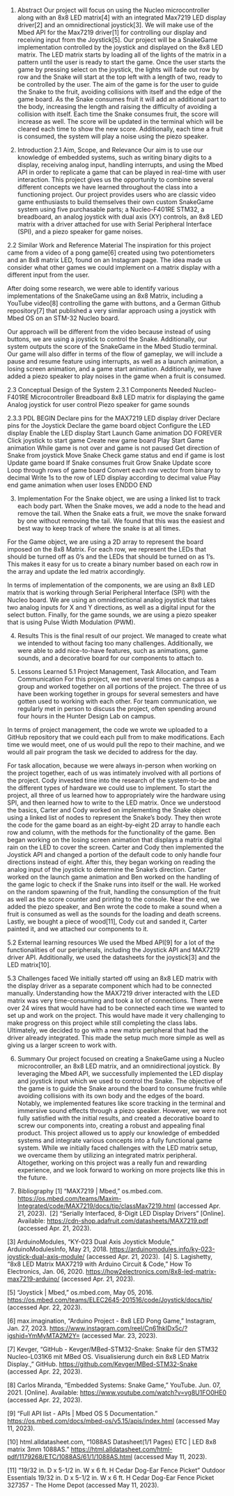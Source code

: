 1. Abstract
Our project will focus on using the Nucleo microcontroller along with an 8x8 LED matrix[4] with an integrated Max7219 LED display driver[2] and an omnidirectional joystick[3]. We will make use of the Mbed API for the Max7219 driver[1] for controlling our display and receiving input from the Joystick[5]. Our project will be a SnakeGame implementation controlled by the joystick and displayed on the 8x8 LED matrix. The LED matrix starts by loading all of the lights of the matrix in a pattern until the user is ready to start the game. Once the user starts the game by pressing select on the joystick, the lights will fade out row by row and the Snake will start at the top left with a length of two, ready to be controlled by the user. The aim of the game is for the user to guide the Snake to the fruit, avoiding collisions with itself and the edge of the game board. As the Snake consumes fruit it will add an additional part to the body, increasing the length and raising the difficulty of avoiding a collision with itself. Each time the Snake consumes fruit, the score will increase as well. The score will be updated in the terminal which will be cleared each time to show the new score. Additionally, each time a fruit is consumed, the system will play a noise using the piezo speaker. 


2. Introduction
2.1 Aim, Scope, and Relevance
Our aim is to use our knowledge of embedded systems, such as writing binary digits to a display, receiving analog input, handling interrupts, and using the Mbed API in order to replicate a game that can be played in real-time with user interaction. This project gives us the opportunity to combine several different concepts we have learned throughout the class into a functioning project. Our project provides users who are classic video game enthusiasts to build themselves their own custom SnakeGame system using five purchasable parts; a Nucleo-F401RE STM32, a breadboard, an analog joystick with dual axis (XY) controls, an 8x8 LED matrix with a driver attached for use with Serial Peripheral Interface (SPI), and a piezo speaker for game noises. 

2.2 Similar Work and Reference Material
The inspiration for this project came from a video of a pong game[6] created using two potentiometers and an 8x8 matrix LED, found on an Instagram page. The idea made us consider what other games we could implement on a matrix display with a different input from the user.

After doing some research, we were able to identify various implementations of the SnakeGame using an 8x8 Matrix, including a YouTube video[8] controlling the game with buttons, and a German Github repository[7] that published a very similar approach using a joystick with Mbed OS on an STM-32 Nucleo board.

Our approach will be different from the video because instead of using buttons, we are using a joystick to control the Snake. Additionally, our system outputs the score of the SnakeGame in the Mbed Studio terminal. Our game will also differ in terms of the flow of gameplay, we will include a pause and resume feature using interrupts, as well as a launch animation, a losing screen animation, and a game start animation. Additionally, we have added a piezo speaker to play noises in the game when a fruit is consumed.

2.3 Conceptual Design of the System
2.3.1 Components Needed
Nucleo-F401RE Microcontroller
Breadboard
8x8 LED matrix for displaying the game
Analog joystick for user control
Piezo speaker for game sounds

2.3.3 PDL 
BEGIN
Declare pins for the MAX7219 LED display driver
Declare pins for the Joystick
Declare the game board object
Configure the LED display 
Enable the LED display
Start Launch Game animation
   DO FOREVER
   Click joystick to start game
   Create new game board
   Play Start Game animation
   While game is not over and game is not paused 
           Get direction of Snake from joystick
           Move Snake
           Check game status and end if game is lost
           Update game board
           If Snake consumes fruit
	   Grow Snake
	   Update score
         Loop through rows of game board
         Convert each row vector from binary to decimal
         Write 1s to the row of LED display according to decimal value
   Play end game animation when user loses
   ENDDO
END


3. Implementation
For the Snake object, we are using a linked list to track each body part. When the Snake moves, we add a node to the head and remove the tail. When the Snake eats a fruit, we move the snake forward by one without removing the tail. We found that this was the easiest and best way to keep track of where the snake is at all times.

For the Game object, we are using a 2D array to represent the board imposed on the 8x8 Matrix. For each row, we represent the LEDs that should be turned off as 0’s and the LEDs that should be turned on as 1’s. This makes it easy for us to create a binary number based on each row in the array and update the led matrix accordingly. 

In terms of implementation of the components, we are using an 8x8 LED matrix that is working through Serial Peripheral Interface (SPI) with the Nucleo board. We are using an omnidirectional analog joystick that takes two analog inputs for X and Y directions, as well as a digital input for the select button. Finally, for the game sounds, we are using a piezo speaker that is using Pulse Width Modulation (PWM).


4. Results
This is the final result of our project. We managed to create what we intended to  without facing too many challenges. Additionally, we were able to add nice-to-have features, such as animations, game sounds, and a decorative board for our components to attach to.


5. Lessons Learned
5.1 Project Management, Task Allocation, and Team Communication
For this project, we met several times on campus as a group and worked together on all portions of the project. The three of us have been working together in groups for several semesters and have gotten used to working with each other. For team communication, we regularly met in person to discuss the project, often spending around four hours in the Hunter Design Lab on campus.

In terms of project management, the code we wrote we uploaded to a GitHub repository that we could each pull from to make modifications. Each time we would meet, one of us would pull the repo to their machine, and we would all pair program the task we decided to address for the day. 

For task allocation, because we were always in-person when working on the project together, each of us was intimately involved with all portions of the project. Cody invested time into the research of the system-to-be and the different types of hardware we could use to implement. To start the project, all three of us learned how to appropriately wire the hardware using SPI, and then learned how to write to the LED matrix. Once we understood the basics, Carter and Cody worked on implementing the Snake object using a linked list of nodes to represent the Snake’s body. They then wrote the code for the game board as an eight-by-eight 2D array to handle each row and column, with the methods for the functionality of the game. Ben began working on the losing screen animation that displays a matrix digital rain on the LED to cover the screen. Carter and Cody then implemented the Joystick API and changed a portion of the default code to only handle four directions instead of eight. After this, they began working on reading the analog input of the joystick to determine the Snake’s direction. Carter worked on the launch game animation and Ben worked on the handling of the game logic to check if the Snake runs into itself or the wall. He worked on the random spawning of the fruit, handling the consumption of the fruit as well as the score counter and printing to the console. Near the end, we added the piezo speaker, and Ben wrote the code to make a sound when a fruit is consumed as well as the sounds for the loading and death screens. Lastly, we bought a piece of wood[11], Cody cut and sanded it, Carter painted it, and we attached our components to it.

5.2 External learning resources
We used the Mbed API[9] for a lot of the functionalities of our peripherals, including the Joystick API and MAX7219 driver API. Additionally, we used the datasheets for the joystick[3] and the LED matrix[10].

5.3 Challenges faced
We initially started off using an 8x8 LED matrix with the display driver as a separate component which had to be connected manually. Understanding how the MAX7219 driver interacted with the LED matrix was very time-consuming and took a lot of connections. There were over 24 wires that would have had to be connected each time we wanted to set up and work on the project. This would have made it very challenging to make progress on this project while still completing the class labs. Ultimately, we decided to go with a new matrix peripheral that had the driver already integrated. This made the setup much more simple as well as giving us a larger screen to work with.


6. Summary
Our project focused on creating a SnakeGame using a Nucleo microcontroller, an 8x8 LED matrix, and an omnidirectional joystick. By leveraging the Mbed API, we successfully implemented the LED display and joystick input which we used to control the Snake. The objective of the game is to guide the Snake around the board to consume fruits while avoiding collisions with its own body and the edges of the board. Notably, we implemented features like score tracking in the terminal and immersive sound effects through a piezo speaker. However, we were not fully satisfied with the initial results, and created a decorative board to screw our components into, creating a robust and appealing final product. This project allowed us to apply our knowledge of embedded systems and integrate various concepts into a fully functional game system. While we initially faced challenges with the LED matrix setup, we overcame them by utilizing an integrated matrix peripheral. Altogether, working on this project was a really fun and rewarding experience, and we look forward to working on more projects like this in the future.


7. Bibliography
[1]	“MAX7219 | Mbed,” os.mbed.com. https://os.mbed.com/teams/Maxim-Integrated/code/MAX7219/docs/tip/classMax7219.html (accessed Apr. 21, 2023).
‌
[2]	“Serially Interfaced, 8-Digit LED Display Drivers” [Online]. Available: https://cdn-shop.adafruit.com/datasheets/MAX7219.pdf (accessed Apr. 21, 2023).

[3]	ArduinoModules, “KY-023 Dual Axis Joystick Module,” ArduinoModulesInfo, May 21, 2018. https://arduinomodules.info/ky-023-joystick-dual-axis-module/ (accessed Apr. 21, 2023).
‌
[4]	S. Lagishetty, “8x8 LED Matrix MAX7219 with Arduino Circuit & Code,” How To Electronics, Jan. 06, 2020. https://how2electronics.com/8x8-led-matrix-max7219-arduino/ (accessed Apr. 21, 2023).

[5]	“Joystick | Mbed,” os.mbed.com, May 05, 2016. https://os.mbed.com/teams/ELEC2645-201516/code/Joystick/docs/tip/ (accessed Apr. 22, 2023).

[6]	max.imagination, “Arduino Project - 8x8 LED Pong Game,” Instagram, Jan. 27, 2023. https://www.instagram.com/reel/Cn61hkIDx5c/?igshid=YmMyMTA2M2Y= (accessed Mar. 23, 2023).

[7]	Kevger, “GitHub - Kevger/MBed-STM32-Snake: Snake für den STM32 Nucleo-L031K6 mit MBed OS. Visualisierung durch ein 8x8 LED Matrix Display.,” GitHub. https://github.com/Kevger/MBed-STM32-Snake (accessed Apr. 22, 2023).

[8]	Carlos Miranda, “Embedded Systems: Snake Game,” YouTube. Jun. 07, 2021. [Online]. Available: https://www.youtube.com/watch?v=vg8U1FO0HE0 (accessed Apr. 22, 2023).


[9] 	“Full API list - APIs | Mbed OS 5 Documentation.” https://os.mbed.com/docs/mbed-os/v5.15/apis/index.html (accessed May 11, 2023).

[10]	html.alldatasheet.com, “1088AS Datasheet(1/1 Pages) ETC | LED 8x8 matrix 3mm 1088AS.” https://html.alldatasheet.com/html-pdf/1179268/ETC/1088AS/61/1/1088AS.html
(accessed May 11, 2023).

[11]	“19/32 in. D x 5-1/2 in. W x 6 ft. H Cedar Dog-Ear Fence Picket”
Outdoor Essentials 19/32 in. D x 5-1/2 in. W x 6 ft. H Cedar Dog-Ear Fence Picket 327357 - The Home Depot (accessed May 11, 2023).

